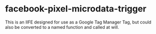 # facebook-pixel-microdata-trigger

This is an IIFE designed for use as a Google Tag Manager Tag, but could also be converted to a named function and called at will.
